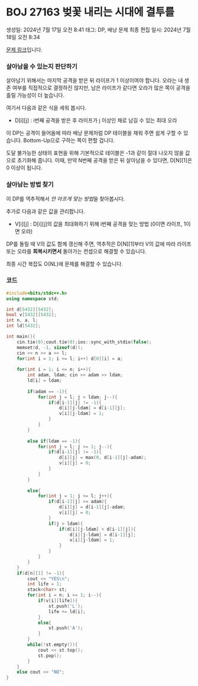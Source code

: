 # BOJ 27163 벚꽃 내리는 시대에 결투를

생성일: 2024년 7월 17일 오전 8:41
태그: DP, 배낭 문제
최종 편집 일시: 2024년 7월 18일 오전 8:34

[문제 링크](http://boj.kr/27163)입니다.

### 살아남을 수 있는지 판단하기

살아남기 위해서는 마지막 공격을 받은 뒤 라이프가 1 이상이여야 합니다. 오라는 내 생존 여부를 직접적으로 결정하진 않지만, 남은 라이프가 같다면 오라가 많은 쪽이 공격을 흘릴 가능성이 더 높습니다.

여기서 다음과 같은 식을 세워 봅시다.

- D[i][j] : i번째 공격을 받은 후 라이프가 j 이상인 채로 남길 수 있는 최대 오라

이 DP는 공격이 들어옴에 따라 배낭 문제처럼 DP 테이블을 채워 주면 쉽게 구할 수 있습니다. Bottom-Up으로 구하는 쪽이 편할 겁니다.

도달 불가능한 상태의 표현을 위해 기본적으로 테이블은 -1과 같이 절대 나오지 않을 값으로 초기화해 줍니다. 이때, 만약 N번째 공격을 받은 뒤 살아남을 수 있다면, D[N][1]은 0 이상이 됩니다.

### 살아남는 방법 찾기

이 DP를 역추적해서 *안 아프게 맞는 방법*을 찾아봅시다.

추가로 다음과 같은 값을 관리합니다.

- V[i][j] : D[i][j]의 값을 최대화하기 위해 i번째 공격을 맞는 방법 (0이면 라이프, 1이면 오라)

DP를 돌릴 때 V의 값도 함께 갱신해 주면, 역추적은 D[N][1]부터 V의 값에 따라 라이프 또는 오라를 **회복시키면서** 돌아가는 컨셉으로 해결할 수 있습니다.

최종 시간 복잡도 $\mathrm{O}(NL)$에 문제를 해결할 수 있습니다.

### 코드

```cpp
#include<bits/stdc++.h>
using namespace std;

int d[5432][5432];
bool v[5432][5432];
int n, a, l;
int ld[5432];

int main(){
	cin.tie(0);cout.tie(0);ios::sync_with_stdio(false);
	memset(d, -1, sizeof(d));
	cin >> n >> a >> l;
	for(int i = 1; i <= l; i++) d[0][i] = a;
	
	for(int i = 1; i <= n; i++){
		int adam, ldam; cin >> adam >> ldam;
		ld[i] = ldam;
		
		if(adam == -1){
			for(int j = l; j > ldam; j--){
				if(d[i-1][j] != -1){
					d[i][j-ldam] = d[i-1][j];
					v[i][j-ldam] = 1;
				}
			}
		}
		
		else if(ldam == -1){
			for(int j = l; j >= 1; j--){
				if(d[i-1][j] != -1){
					d[i][j] = max(0, d[i-1][j]-adam);
					v[i][j] = 0;
				}
			}
		}
		
		else{
			for(int j = 1; j <= l; j++){
				if(d[i-1][j] >= adam){
					d[i][j] = d[i-1][j]-adam;
					v[i][j] = 0;
				}
				if(j > ldam){
					if(d[i][j-ldam] < d[i-1][j]){
						d[i][j-ldam] = d[i-1][j];
						v[i][j-ldam] = 1;
					}
				}
			}
		}
	}
	if(d[n][1] != -1){
		cout << "YES\n";
		int life = 1;
		stack<char> st;
		for(int i = n; i >= 1; i--){
			if(v[i][life]){
				st.push('L');
				life += ld[i];
			}
			else{
				st.push('A');
			}
		}
		while(!st.empty()){
			cout << st.top();
			st.pop();
		}
	}
	else cout << "NO";
}
```
